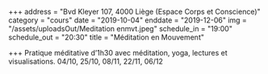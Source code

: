 +++
address = "Bvd Kleyer 107, 4000 Liège (Espace Corps et Conscience)"
category = "cours"
date = "2019-10-04"
enddate = "2019-12-06"
img = "/assets/uploadsOut/Meditation enmvt.jpeg"
schedule_in = "19:00"
schedule_out = "20:30"
title = "Méditation en Mouvement"

+++
Pratique méditative d’1h30 avec méditation, yoga, lectures et visualisations. 04/10, 25/10, 08/11, 22/11, 06/12 